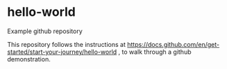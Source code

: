 # hello-world
Example github repository

This repository follows the instructions at https://docs.github.com/en/get-started/start-your-journey/hello-world , to walk through a github demonstration. 


